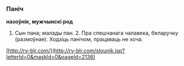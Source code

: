### Паніч
**назоўнік, мужчынскі род**

1. Сын пана; малады пан. 2. Пра спешчанага чалавека, беларучку (размоўнае). Ходзіць панічом, працаваць не хоча.

<a rel="author">[http://rv-blr.com/](http://rv-blr.com/slounik.jsp?letterId=0&maskId=0&pageId=2136)</a>
